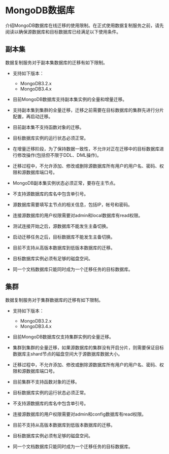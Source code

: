 # MongoDB数据库<a name="drs_02_0014"></a>

介绍MongoDB数据库在线迁移的使用限制。在正式使用数据复制服务之前，请先阅读以确保源数据库和目标数据库已经满足以下使用条件。

## 副本集<a name="section2411057114117"></a>

数据复制服务对于副本集数据库的迁移有如下限制。

-   支持如下版本：
    -   MongoDB3.2.x
    -   MongoDB3.4.x

-   目前MongoDB数据库支持副本集实例的全量和增量迁移。
-   支持副本集到集群的全量迁移，迁移之前需要在目标数据库的集群先进行分片配置，再启动迁移。
-   目前副本集不支持函数对象的迁移。
-   目标数据库实例的运行状态必须正常。
-   在增量迁移阶段，为了保持数据一致性，不允许对正在迁移中的目标数据库进行修改操作\(包括但不限于DDL、DML操作\)。
-   迁移过程中，不允许添加、修改或删除源数据库所有用户的用户名、密码、权限和源数据库端口号。
-   MongoDB副本集实例状态必须正常，要存在主节点。
-   不支持源数据库的库名中包含单引号。
-   源数据库需要填写主节点的相关信息，包括IP，帐号和密码。
-   连接源数据库的用户权限需要对admin和local数据库有read权限。
-   测试连接开始之后，源数据库不能发生主备切换。
-   启动迁移任务之后，目标数据库不能发生主备切换。
-   目前不支持从高版本数据库到低版本数据库的迁移。
-   目标数据库实例必须有足够的磁盘空间。
-   同一个文档数据库只能同时成为一个迁移任务的目标数据库。

## 集群<a name="section480818110438"></a>

数据复制服务对于集群数据库的迁移有如下限制。

-   支持如下版本：
    -   MongoDB3.2.x
    -   MongoDB3.4.x


-   目前MongoDB数据库仅支持集群实例的全量迁移。
-   集群到集群的全量迁移，如果源数据库的集群没有开启分片，则需要保证目标数据库主shard节点的磁盘空间大于源数据库数据大小。
-   迁移过程中，不允许添加、修改或删除源数据库所有用户的用户名、密码、权限和源数据库端口号。
-   目前集群不支持函数对象的迁移。
-   目标数据库实例的运行状态必须正常。
-   不支持源数据库的库名中包含单引号。
-   连接源数据库的用户权限需要对admin和config数据库有read权限。
-   目前不支持从高版本数据库到低版本数据库的迁移。
-   目标数据库实例必须有足够的磁盘空间。
-   同一个文档数据库只能同时成为一个迁移任务的目标数据库。

